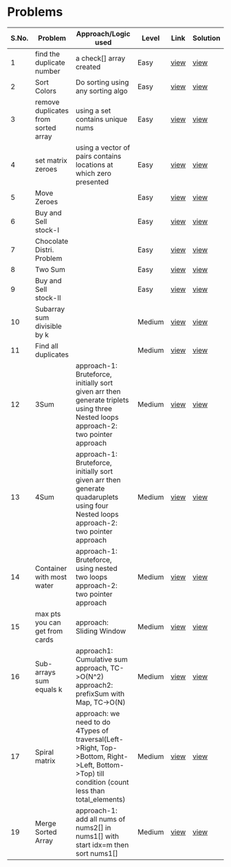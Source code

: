 # Problems

S.No. | Problem | Approach/Logic used | Level | Link | Solution |
------|---------|---------------------|-------|------|----------|
1 | find the duplicate number | a check[] array created | Easy | [view](https://leetcode.com/problems/find-the-duplicate-number/) | [view](findDupNum.cpp) 
2 | Sort Colors | Do sorting using any sorting algo | Easy | [view](https://leetcode.com/problems/sort-colors/) | [view](SortColors.cpp) 
3 | remove duplicates from sorted array | using a set contains unique nums | Easy | [view](https://leetcode.com/problems/remove-duplicates-from-sorted-array/description/) | [view](rmDuplicatesNums.cpp) 
4 | set matrix zeroes | using a vector of pairs contains locations at which zero presented | Easy | [view](https://leetcode.com/problems/set-matrix-zeroes/) | [view](set_matrix_zeroes.cpp) 
5 | Move Zeroes |  | Easy | [view](https://leetcode.com/problems/move-zeroes/) | [view](move_zeroes.cpp) 
6 | Buy and Sell stock-I |  | Easy | [view](https://leetcode.com/problems/best-time-to-buy-and-sell-stock/description/) | [view](buy_n_sell_stock1.cpp) 
7 | Chocolate Distri. Problem |  | Easy | [view](https://practice.geeksforgeeks.org/problems/chocolate-distribution-problem3825/0) | [view](choco_distribution.cpp) 
8 | Two Sum |  | Easy | [view](https://leetcode.com/problems/two-sum/) | [view](two_sum.cpp) 
9 | Buy and Sell stock-II |  | Easy | [view](https://leetcode.com/problems/best-time-to-buy-and-sell-stock-ii/) | [view](buy_n_sell_stock2.cpp) 
10 | Subarray sum divisible by k |  | Medium | [view](https://leetcode.com/problems/subarray-sums-divisible-by-k/description/) | [view](subarr_sum_div_by_k.cpp) 
11 | Find all duplicates |  | Medium | [view](https://leetcode.com/problems/find-all-duplicates-in-an-array/) | [view](find_all_dups.cpp) 
12 | 3Sum | approach-1: Bruteforce, initially sort given arr then generate triplets using three Nested loops<br>approach-2: two pointer approach | Medium | [view](https://leetcode.com/problems/3sum/description/) | [view](three_sum.cpp) 
13 | 4Sum | approach-1: Bruteforce, initially sort given arr then generate quadaruplets using four Nested loops<br>approach-2: two pointer approach | Medium | [view](https://leetcode.com/problems/4sum/description/) | [view](four_sum.cpp) 
14 | Container with most water | approach-1: Bruteforce, using nested two loops<br>approach-2: two pointer approach | Medium | [view](https://leetcode.com/problems/container-with-most-water/description/) | [view](container_most_water.cpp) 
15 | max pts you can get from cards | approach: Sliding Window | Medium | [view](https://leetcode.com/problems/maximum-points-you-can-obtain-from-cards/description/) | [view](mx_pts_you_can_obt_from_cards.cpp) 
16 | Sub-arrays sum equals k | approach1: Cumulative sum approach, TC->O(N^2)<br>approach2: prefixSum with Map, TC->O(N) | Medium | [view](https://leetcode.com/problems/subarray-sum-equals-k/description/) | [view](subarr_sum_eqto_k.cpp) 
17 | Spiral matrix | approach: we need to do 4Types of traversal(Left->Right, Top->Bottom, Right->Left, Bottom->Top) till condition (count less than total_elements) | Medium | [view](https://leetcode.com/problems/spiral-matrix/description/) | [view](spiral_matrix.cpp) 
19 | Merge Sorted Array | approach-1: add all nums of nums2[] in nums1[] with start idx=m then sort nums1[]  | Medium | [view](https://leetcode.com/problems/merge-sorted-array/description/) | [view](merge_sorted_arr.cpp) 


<!---
1 | Name | logic | [view](url) | [view](name.cpp) 
-->